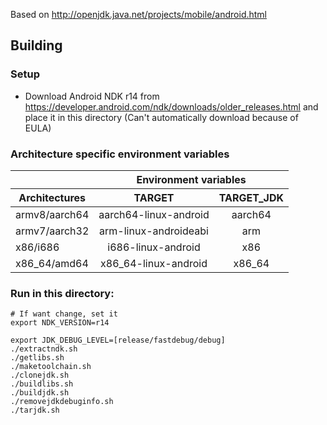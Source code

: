 Based on http://openjdk.java.net/projects/mobile/android.html

## Building 

### Setup
- Download Android NDK r14 from https://developer.android.com/ndk/downloads/older_releases.html and place it in this directory (Can't automatically download because of EULA)

### Architecture specific environment variables
<table>
      <thead>
        <tr>
          <th></th>
          <th align="center" colspan="7">Environment variables</th>
        </tr>
        <tr>
          <th>Architectures</th>
          <th align="center">TARGET</th>
          <th align="center">TARGET_JDK</th>
        </tr>
      </thead>
      <tbody>
        <tr>
          <td>armv8/aarch64</td>
          <td align="center">aarch64-linux-android</td>
          <td align="center">aarch64</td>
        </tr>
        <tr>
          <td>armv7/aarch32</td>
          <td align="center">arm-linux-androideabi</td>
          <td align="center">arm</td>
        </tr>
        <tr>
          <td>x86/i686</td>
          <td align="center">i686-linux-android</td>
          <td align="center">x86</td>
        </tr>
        <tr>
          <td>x86_64/amd64</td>
          <td align="center">x86_64-linux-android</td>
          <td align="center">x86_64</td>
        </tr>
      </tbody>
	</table>

### Run in this directory:
```
# If want change, set it
export NDK_VERSION=r14

export JDK_DEBUG_LEVEL=[release/fastdebug/debug]
./extractndk.sh
./getlibs.sh
./maketoolchain.sh
./clonejdk.sh
./buildlibs.sh
./buildjdk.sh
./removejdkdebuginfo.sh
./tarjdk.sh
```

